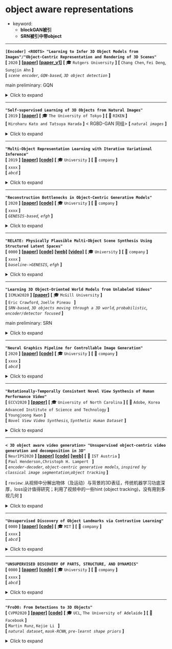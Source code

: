 # object aware representations

 - keyword:
    - **blockGAN被引**
    - **SRN被引中带object**

---

**`[Encoder] <ROOTS> "Learning to Infer 3D Object Models from Images"/"Object-Centric Representation and Rendering of 3D Scenes"`**  
**[** `2020` **]** **[[paper]](https://arxiv.org/pdf/2006.06130.pdf)** **[[paper_v1]](https://arxiv.org/pdf/2006.06130v1.pdf)** **[** :mortar_board: `Rutgers University` **]** 
**[**  `Chang Chen`, `Fei Deng`, `Sungjin Ahn` **]**  
**[** _`scene encoder`, `GQN-based`, `3D object detection`_ **]**  

main preliminary: GQN

<details>
  <summary>Click to expand</summary>


![image-20201027191207023](media/image-20201027191207023.png)


- **前景背景区分方式**： 通过其`Scene Encoder`；其实是在GVFM下做3D物体检测
  
  - 把3D 空间分为 $`N_{max}=N_x \times N_y \times N_z`$ 个cell，每个最多检测1个物体（类似Yolo，扩展到三维）；
  - 检测是否有一个物体其中心落在了cell内；如果有，那么回归出一个连续量 $`\boldsymbol{z}_{ijk}^{where} \in \mathbb{R}^3`$ 来specify坐标
  - 具体做法：把一系列context 观测 $`\mathcal{C}=\{(\boldsymbol{x}_c, \boldsymbol{y}_c)\}`$ encode into a Geometric Volume Feature Map 三维体素特征空间 $`\boldsymbol{r} \in \mathbb{R}^{N_x \times N_y \times N_z \times d}`$ ，逐个cell infer 是否有物体以及中心点坐标
  
    - GVFM需要把一系列partial observation aggregate起来；
    - ① 对$`\mathcal{C}`$ 计算一个order-invariant summary $`\psi`$ ：$`\psi=\sum_{c=1}^{\lvert\mathcal{C} \rvert} \psi_{\mathcal{c}}=\sum_{c=1}^{\lvert\mathcal{C} \rvert} f_\psi(x_c, y_c)`$  
    - ② 对 $`\psi`$ 应用一个3D transposed convolution 来把 scene-level 表征$`\psi`$ split 成单个的$`\boldsymbol{r}_{ijk}`$ slots
- **主要贡献**
  - object-aware scene encoder，把一系列观测首先映射到体素特征空间，再逐cell检测回归有无物体及中心坐标
    - ==思考== ：
      - 这个decoder可以设法用于我们的拓扑图构建
      - 我们是用拓扑图的形式来organize各个物体；每个feature只来自于一个物体的观测，也只存一个物体的信息
  - 重点考虑了object level如何重建图片；对我们会有一定帮助
- **效果**

![img](media/bcd05a95-3328-4004-af8f-42e62294b993.png)

</details>

---

**`"Self-supervised Learning of 3D Objects from Natural Images"`**  
**[** `2019` **]** **[[paper]](https://arxiv.org/pdf/1911.08850.pdf)**  **[** :mortar_board: `The University of Tokyo` **]** **[** :office: `RIKEN` **]**  
**[**  `Hiroharu Kato and Tatsuya Harada`  **]** < RGBD-GAN 同组> 
**[** _`natural images`_ **]**  

<details>
  <summary>Click to expand</summary>

- **自监督的方式，从真实世界图片中提取出3D物体**
- **两阶段训练**
  - 首先学习一个base shape，然后从base shape到full model
  - 如果不用两阶段训练，学习到的形状都变成了一个椭球，变得模糊化了。
  - <br>![img](media/0473e31c-1289-4436-9167-a4483a143024.png)
- <br>![img](media/d7558150-cfef-48ad-9ce7-05cc20ceb89e.png)
- **主要贡献**
- > 为了应对复杂的形状、复杂的真实世界背景，使用对于物体表面和背景的强regularization
  > To suppress it, we propose using strong regularization and constraints on object surfaces and background images. 
  > 可以从cifar10, pascal这样的数据集中重建出各种各样的物体
  > 由于数据集中经常有ill-posed摆放的图片，学习出并且利用先验知识是关键。
  > Since this is a severely ill-posed problem, learning and leveraging the prior knowledge of objects is the key to this task.

</details>

---

**`"Multi-Object Representation Learning with Iterative Variational Inference"`**  
**[** `2019` **]** **[[paper]](https://arxiv.org/pdf/1903.00450.pdf)** **[[code]](https://www.github.com)** **[** :mortar_board: `University` **]** **[** :office: `company` **]**  
**[**  `xxxx`  **]**  
**[** _`abcd`_ **]**  

<details>
  <summary>Click to expand</summary>

- **主要贡献**
  - 

</details>

---

**`"Reconstruction Bottlenecks in Object-Centric Generative Models"`**  
**[** `2020` **]** **[[paper]](https://arxiv.org/pdf/2007.06245.pdf)** **[[code]](https://www.github.com)** **[** :mortar_board: `University` **]** **[** :office: `company` **]**  
**[**  `xxxx`  **]**  
**[** _`GENESIS-based`, `efgh`_ **]**  

<details>
  <summary>Click to expand</summary>

- **主要贡献**
  - 

</details>

---

**`"RELATE: Physically Plausible Multi-Object Scene Synthesis Using Structured Latent Spaces"`**  
**[** `0000` **]** **[[paper]](https://arxiv.org/pdf/2007.01272.pdf)** **[[code]](https://github.com/hyenal/relate)** **[[web]](http://geometry.cs.ucl.ac.uk/projects/2020/relate/)** **[[video]](http://geometry.cs.ucl.ac.uk/projects/2020/relate/paper_docs/EhrhardtGrothEtAl_Relate_NeurIPS_2020.webm)** **[** :mortar_board: `University` **]** **[** :office: `company` **]**  
**[**  `xxxx`  **]**  
**[** _`baseline->GENESIS`, `efgh`_ **]**  

<details>
  <summary>Click to expand</summary>


![teaser](media/teaser.png)


- **主要贡献**
  - 

</details>

---

**`"Learning 3D Object-Oriented World Models from Unlabeled Videos"`**  
**[** `ICMLW2020` **]** **[[paper]](http://e2crawfo.github.io/pdfs/icml_ool_2020.pdf)**  **[** :mortar_board: `McGill University` **]**  
**[**  `Eric Crawford`, `Joelle Pineau `  **]**  
**[** _`SRN-based`, `3D objects moving through a 3D world`, `probabilistic`, `encoder/detector focused`_ **]**  

main preliminary: SRN

<details>
  <summary>Click to expand</summary>


| ![img](media/40c89125-3bd2-4651-9ec0-2cef3245ac11.png) |
| ------------------------------------------------------ |
|                                                        |




- **Motivation**
  - 不仅可以从感知流中分割出物体
  - 而且可以提取物体的3D信息、在3D空间中跟踪他们
- **主要特点**
  - **用的是SRN**
  - **物体是运动的；视频输入**

</details>

---

**`"Neural Graphics Pipeline for Controllable Image Generation"`**  
**[** `2020` **]** **[[paper]](https://arxiv.org/pdf/2006.10569.pdf)** **[[code]](https://www.github.com)** **[** :mortar_board: `University` **]** **[** :office: `company` **]**  
**[**  `xxxx`  **]**  
**[** _`abcd`_ **]**  

<details>
  <summary>Click to expand</summary>


| ![image-20201028160442930](media/image-20201028160442930.png) |
| ------------------------------------------------------------ |
|                                                              |




- **主要贡献**
  - 

</details>

---

**`"Rotationally-Temporally Consistent Novel View Synthesis of Human Performance Video"`**  
**[** `ECCV2020` **]** **[[paper]](https://www.ecva.net/papers/eccv_2020/papers_ECCV/papers/123490375.pdf)**  **[** :mortar_board: `University of North Carolina` **]** **[** :office: `Adobe`,` Korea Advanced Institute of Science and Technology` **]**  
**[**  `Youngjoong Kwon`  **]**  
**[** _`Novel View Video Synthesis`, `Synthetic Human Dataset`_ **]**  

<details>
  <summary>Click to expand</summary>
Authors: Youngjoong Kwon , Stefano Petrangeli , Dahun Kim , Haoliang Wang , Eunbyung Park , Viswanathan Swaminathan , and Henry Fuchs

![image-20201027202644934](media/image-20201027202644934.png)


- **主要贡献**
  - 

</details>

---

**`< 3D object aware video generation> "Unsupervised object-centric video generation and decomposition in 3D"`**  
**[** `NeurIPS2020` **]** **[[paper]](https://arxiv.org/pdf/2007.06705.pdf)** **[[code]](https://github.com/pmh47/o3v)** **[[web]](https://www.pmh47.net/o3v/)** **[** :office: `IST Austria` **]**  
**[**  `Paul Henderson,Christoph H. Lampert `  **]**  
**[** _`encoder-decoder`, `object-centric generative models`, `inspired by classical image segmentation`,`object tracking`_ **]**  

**[** `review`: 从视频中分解出物体（及运动）与背景的3D表征，传统机器学习功底深厚，loss设计值得研究；利用了视频中的一些hint (object tracking)，没有用到多视几何 **]**

<details>
  <summary>Click to expand</summary>


![img](media/6e9983a7-f1e3-4121-b15a-b7f05f0d6f9e.png)


- **前景背景区分方式**
  - 通过encoder 编码 context views of a video $`\{x_z, v_z\}`$ 为两个隐向量：scene embedding和camera paramter embedding，把这两个embedding decode为逐个cell中的是否有物体 + 各个物体的外观、pose参数 + 背景形状、材质
  - 借鉴了传统CV中图像分割的一些思想，依靠强大的loss设计，用encoder-decoder的方式实现了视频生成。泛化性未知
- **主要贡献**
  - 通过预测**分割**mask、随时间跟踪物体，把一段given **video** **分解**为其组成物体、背景
  - 通过预测深度、3D bbox， determine 场景及物体的3D结构
  - 生成连贯的视频，视频中物体在一个3D背景中进行3D空间移动
- **主要特点**
  - 从single latent code z  **decode into** G 个 objects的参数 和 背景的形状、材质
  - 每个object逐个被 decode为  pose parameter 和 apperance embedding
    - pose parameter具体操作：
    - 把空间划分为grid，每个cell infer是否有物体(0/1) ，infer每个物体距离cell中心的位移、旋转（并且都是随时间变化的）
  - 把每个物体的pose时间t序列 、外观embedding、背景形状、材质 随时间逐帧渲染
  - _**ego-centric**_ model
- **==loss / regularization==** （<u>*由于从2D videos中infer 3D结构是inherently ambiguous，因此需要regularization来避免degerate solutions*</u>）
  - L1 regularization on 物体速度大小：discourages local minima, 防止模型不能track物体
  - hinge regularization on 物体存在概率：discourages 物体在优化早期在shape还没适应(学到)时就消失
  - (inspired by *图像分割* 任务中的*Markov random fiields*) we penalize edges in the reconstructed foreground mask for occurring in areas of the original image that have small gradients. ：This discourages undesirable but mathematically-correct solutions where an object is in front of an untextured surface, and parts of that surface are incorporated in the object rather than the background. 
    - [ ] what ??
  - standard mesh regulirazers for 背景、mesh物体，避免degenerate shapes：L2 on Laplacian curvature, L1 on angles between faces, L1 on edge lenghts variance

</details>


---

**`"Unsupervised Discovery of Object Landmarks via Contrastive Learning"`**  
**[** `0000` **]** **[[paper]](https://arxiv.org/pdf/2006.14787.pdf)** **[[code]](https://www.github.com)** **[** :mortar_board: `MIT` **]** **[** :office: `company` **]**  
**[**  `xxxx`  **]**  
**[** _`abcd`_ **]**  

<details>
  <summary>Click to expand</summary>

- **主要贡献**
  - 

</details>

---

**`"UNSUPERVISED DISCOVERY OF PARTS, STRUCTURE, AND DYNAMICS"`**  
**[** `0000` **]** **[[paper]](https://abc.efg)** **[[code]](https://www.github.com)** **[** :mortar_board: `University` **]** **[** :office: `company` **]**  
**[**  `xxxx`  **]**  
**[** _`abcd`_ **]**  

<details>
  <summary>Click to expand</summary>

- **主要贡献**
  - 

</details>

---

**`"FroDO: From Detections to 3D Objects"`**  
**[** `CVPR2020` **]** **[[paper]](https://openaccess.thecvf.com/content_CVPR_2020/papers/Runz_FroDO_From_Detections_to_3D_Objects_CVPR_2020_paper.pdf)** **[[code]](https://www.github.com)** **[** :mortar_board: `UCL`, `The University of Adelaide` **]** **[** :office: `Facebook` **]**  
**[**  `Martin Runz`, `Kejie Li `  **]**  
**[** _`natural dataset`, `mask-RCNN`, `pre-learnt shape priors`_ **]**  

<details>
  <summary>Click to expand</summary>
Authos: Martin Runz, Kejie Li, Meng Tang , Lingni Ma , Chen Kong , Tanner Schmidt , Ian Reid , Lourdes Agapito, Julian Straub, Steven Lovegrove, and Richard Newcombed

| ![img](media/7493d181-c6cb-486d-a9a4-239e5415c984.png)       |
| ------------------------------------------------------------ |
| 从一个定位好的RGB输入序列，检测出物体并infer他们的pose和一个progressively fine grained and expressive 物体shape表征 |

- **前景背景区分方式**
  - **使用一个标准的检测、分割框架：mask RCNN**
  - 重点不在分割，而在对分割出来的物体multi view encoder成一个合适的object shape embedding

| ![img](media/85c27bf6-aca7-4c46-9b60-a2c8a3615a43.png) |
| ------------------------------------------------------ |
| 把                                                     |

| ![img](media/a21da736-1ecf-441f-91b0-ea7f2ed54e75.png)       |
| ------------------------------------------------------------ |
| 提出了一种新的joint shape embedding，利用了稀疏点云表征的效率和稠密surface表征的表达能力 |




- **主要贡献**
  - 

</details>